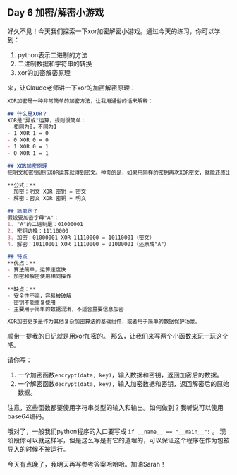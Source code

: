 ## Day 6 加密/解密小游戏

好久不见！今天我们探索一下xor加密解密小游戏。通过今天的练习，你可以学到：
1. python表示二进制的方法
2. 二进制数据和字符串的转换
3. xor的加密解密原理

来，让Claude老师讲一下xor的加密解密原理：

```Markdown
XOR加密是一种非常简单的加密方法，让我用通俗的话来解释：

## 什么是XOR？
XOR是"异或"运算，规则很简单：
- 相同为0，不同为1
- 1 XOR 1 = 0
- 0 XOR 0 = 0  
- 1 XOR 0 = 1
- 0 XOR 1 = 1

## XOR加密原理
把明文和密钥进行XOR运算就得到密文。神奇的是，如果用同样的密钥再次XOR密文，就能还原出原始明文。

**公式：**
- 加密：明文 XOR 密钥 = 密文
- 解密：密文 XOR 密钥 = 明文

## 简单例子
假设要加密字母"A"：
1. "A"的二进制是：01000001
2. 密钥选择：11110000
3. 加密：01000001 XOR 11110000 = 10110001（密文）
4. 解密：10110001 XOR 11110000 = 01000001（还原成"A"）

## 特点
**优点：**
- 算法简单，运算速度快
- 加密和解密使用相同操作

**缺点：**
- 安全性不高，容易被破解
- 密钥不能重复使用
- 主要用于简单的数据混淆，不适合重要信息加密

XOR加密更多是作为其他复杂加密算法的基础组件，或者用于简单的数据保护场景。
```
顺带一提我的日记就是用xor加密的。
那么，让我们来写两个小函数来玩一玩这个吧。

请你写：
1. 一个加密函数`encrypt(data, key)`，输入数据和密钥，返回加密后的数据。
2. 一个解密函数`decrypt(data, key)`，输入加密数据和密钥，返回解密后的原始数据。

注意，这些函数都要使用字符串类型的输入和输出。如何做到？我听说可以使用base64编码。

哦对了，一般我们python程序的入口要写成 `if __name__ == "__main__":` 。
现阶段你可以就这样写，但是这么写是有它的道理的，可以保证这个程序在作为包被导入的时候不被运行。

今天有点晚了，我明天再写参考答案哈哈哈。加油Sarah！
